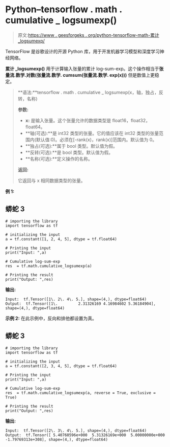 # Python–tensorflow . math . cumulative _ logsumexp()

> 原文:[https://www . geesforgeks . org/python-tensorflow-math-累计 _logsumexp/](https://www.geeksforgeeks.org/python-tensorflow-math-cumulative_logsumexp/)

TensorFlow 是谷歌设计的开源 Python 库，用于开发机器学习模型和深度学习神经网络。

**累计 _logsumexp()** 用于计算输入张量的累计 log-sum-exp。这个操作相当于**张量流.数学.对数(张量流.数学. cumsum(张量流.数学. exp(x)))** 但是数值上更稳定。

> **语法:**tensorflow . math . cumulative _ logsumexp(x，轴，独占，反转，名称)
> 
> **参数:**
> 
> *   **x:** 是输入张量。这个张量允许的数据类型是 float16，float32，float64。
> *   **轴(可选):**是 int32 类型的张量。它的值应该在 int32 类型的张量范围内(默认值:0)。必须在[-rank(x)，rank(x)]范围内。默认值为 0。
> *   **独占(可选):**属于 bool 类型。默认值为假。
> *   **反转(可选):**是 bool 类型。默认值为假。
> *   **名称(可选):**定义操作的名称。
> 
> **返回:**
> 
> 它返回与 x 相同数据类型的张量。

**例 1:**

## 蟒蛇 3

```
# importing the library
import tensorflow as tf

# initializing the input
a = tf.constant([1, 2, 4, 5], dtype = tf.float64) 

# Printing the input
print("Input: ",a)

# Cumulative log-sum-exp
res  = tf.math.cumulative_logsumexp(a)

# Printing the result
print("Output: ",res)
```

**输出:**

```
Input:  tf.Tensor([1\. 2\. 4\. 5.], shape=(4,), dtype=float64)
Output:  tf.Tensor([1\.         2.31326169 4.16984602 5.36184904], shape=(4,), dtype=float64)
```

**示例 2:** 在此示例中，反向和排他都设置为真。

## 蟒蛇 3

```
# importing the library
import tensorflow as tf

# initializing the input
a = tf.constant([2, 3, 4, 5], dtype = tf.float64) 

# Printing the input
print("Input: ",a)

# Cumulative log-sum-exp
res  = tf.math.cumulative_logsumexp(a, reverse = True, exclusive = True)

# Printing the result
print("Output: ",res)
```

**输出:**

```
Input:  tf.Tensor([2\. 3\. 4\. 5.], shape=(4,), dtype=float64)
Output:  tf.Tensor([ 5.40760596e+000  5.31326169e+000  5.00000000e+000 -1.79769313e+308], shape=(4,), dtype=float64)
```